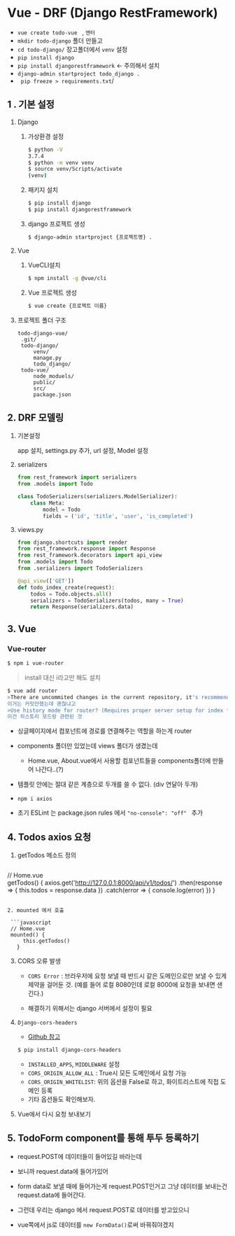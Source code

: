 # Vue - DRF (Django RestFramework)

* `vue create todo-vue ` , `엔터`
* `mkdir todo-django`  폴더 만들고
* `cd todo-django/` 장고폴더에서 `venv` 설정 
* `pip install django`
* `pip install djangorestframework`   <- 주의해서 설치
* `django-admin startproject todo_django .`
* ` pip freeze > requirements.txt`/

## 1 . 기본 설정

1. Django

   1. 가상환경 설정

      ```bash
      $ python -V
      3.7.4
      $ python -m venv venv
      $ source venv/Scripts/activate
      (venv)
      ```
      
   2. 패키지 설치

      ```bash
      $ pip install django
      $ pip install djangorestframework   
      ```
      
   3. django 프로젝트 생성
   
      ```bash
      $ django-admin startproject {프로젝트명} .
      ```
   
2. Vue

   1. VueCLI설치

      ```bash
      $ npm install -g @vue/cli
      ```

   2. Vue 프로젝트 생성

      ```bash
      $ vue create {프로젝트 이름}
      ```

3. 프로젝트 폴더 구조

   ```
   todo-django-vue/
   	.git/
   	todo-django/
   		venv/
   		manage.py
   		todo_django/
   	todo-vue/
   		node_moduels/
   		public/
   		src/
   		package.json
   ```


## 2. DRF 모델링

1. 기본설정

   app 설치, settings.py 추가, url 설정, Model 설정 

2. serializers

   ```python
   from rest_framework import serializers
   from .models import Todo
   
   class TodoSerializers(serializers.ModelSerializer):
       class Meta:
           model = Todo
           fields = ('id', 'title', 'user', 'is_completed')
   ```

3. views.py

   ```python
   from django.shortcuts import render
   from rest_framework.response import Response
   from rest_framework.decorators import api_view
   from .models import Todo
   from .serializers import TodoSerializers
   
   @api_view(['GET'])
   def todo_index_create(request):
       todos = Todo.objects.all()
       serializers = TodoSerializers(todos, many = True)
       return Response(serializers.data)
   ```



## 3. Vue

### Vue-router

```bash
$ npm i vue-router   
```

> install 대신 i라고만 해도 설치

```bash
$ vue add router
>There are uncommited changes in the current repository, it's recommended to commit or stash them first. Yes
이거는 커밋안했는데 괜찮냐고
>Use history mode for router? (Requires proper server setup for index fallback in production) Yes
이건 히스토리 모드랑 관련된 것
```

* 싱글페이지에서 컴포넌트에 경로를 연결해주는 역할을 하는게 router
* components 폴더만 있었는데 views 폴더가 생겼는데
  
  * Home.vue, About.vue에서 사용할 컴포넌트들을 components폴더에 만들어 나간다..(?)
* 템플릿 안에는 절대 같은 계층으로 두개를 쓸 수 없다. (div 연달아 두개)

* `npm i axios`

* 초기 ESLint 는 package.json rules 에서  `"no-console": "off" ` 추가



## 4. Todos axios 요청

1. getTodos 메소드 정의

   ```javascript
// Home.vue  
getTodos() {
    axios.get('http://127.0.0.1:8000/api/v1/todos/')
      .then(response => {
        this.todos = response.data
      })
      .catch(error => {
        console.log(error)
      })
    }
  ```
  
2. mounted 에서 호출

   ```javascript
   // Home.vue  
   mounted() {
       this.getTodos()
     }
   ```

3. CORS 오류 발생

   * `CORS Error` : 브라우저에 요청 보낼 때 반드시 같은 도메인으로만 보낼 수 있게 제약을 걸어둔 것. (예를 들어 로컬 8080인데 로컬 8000에 요청을 보내면 샌긴다.)

   * 해결하기 위해서는 django 서버에서 설정이 필요

4. `Django-cors-headers`

   * [Github 참고](https://github.com/adamchainz/django-cors-headers)

   ```bash
   $ pip install django-cors-headers
   ```

   * `INSTALLED_APPS`, `MIDDLEWARE` 설정
   * `CORS_ORIGIN_ALLOW_ALL` : True시 모든 도메인에서 요청 가능
   * `CORS_ORIGIN_WHITELIST`: 위의 옵션을 False로 하고, 화이트리스트에 직접 도메인 등록
   * 기타 옵션들도 확인해보자.

5. Vue에서 다시 요청 보내보기

## 5. TodoForm component를 통해 투두 등록하기

* request.POST에 데이터들이 들어있길 바라는데

* 보니까 request.data에 들어가있어 

* form data로 보낼 때에 들어가는게 request.POST인거고 그냥 데이터를 보내는건 request.data에 들어간다.

* 그런데 우리는 django 에서 request.POST로 데이터를 받고있으니

* vue쪽에서 js로 데이터를 `new FormData()`로써 바꿔줘야겠지

  